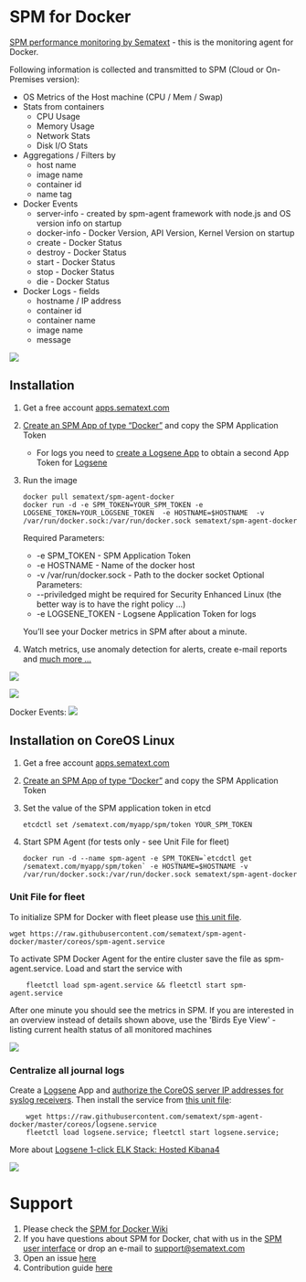
# SPM for Docker

[SPM performance monitoring by Sematext](http://sematext.com/spm/integrations/docker-monitoring.html) - this is the  monitoring agent for Docker.

Following information is collected and transmitted to SPM (Cloud or On-Premises version):

- OS Metrics of the Host machine (CPU / Mem / Swap) 
- Stats from containers
	- CPU Usage
	- Memory Usage
	- Network Stats
	- Disk I/O Stats
- Aggregations / Filters by 
  - host name
  - image name
  - container id
  - name tag 
- Docker Events
	- server-info - created by spm-agent framework with node.js and OS version info on startup
	- docker-info - Docker Version, API Version, Kernel Version on startup
	- create - Docker Status
	- destroy - Docker Status
	- start - Docker Status
	- stop - Docker Status
	- die - Docker Status
- Docker Logs - fields
	- hostname / IP address
	- container id
	- container name
	- image name
	- message

![](https://sematext.files.wordpress.com/2015/06/spm-for-docker.png?w=630&h=455)


## Installation 
1. Get a free account [apps.sematext.com](https://apps.sematext.com/users-web/register.do)  
2. [Create an SPM App of type “Docker”](https://apps.sematext.com/spm-reports/registerApplication.do) and copy the SPM Application Token 
   - For logs you need to [create a Logsene App](https://apps.sematext.com/logsene-reports/registerApplication.do) to obtain a second App Token for [Logsene](http://www.sematext.com/logsene/)  
3. Run the image 
	```
	docker pull sematext/spm-agent-docker
	docker run -d -e SPM_TOKEN=YOUR_SPM_TOKEN -e LOGSENE_TOKEN=YOUR_LOGSENE_TOKEN  -e HOSTNAME=$HOSTNAME  -v /var/run/docker.sock:/var/run/docker.sock sematext/spm-agent-docker
	```

	Required Parameters:
	- -e SPM_TOKEN - SPM Application Token
	- -e HOSTNAME - Name of the docker host
	- -v /var/run/docker.sock - Path to the docker socket
	Optional Parameters:
	- --priviledged might be required for Security Enhanced Linux (the better way is to have the right policy ...)
	- -e LOGSENE_TOKEN - Logsene Application Token for logs

	You’ll see your Docker metrics in SPM after about a minute.
	
5. Watch metrics, use anomaly detection for alerts, create e-mail reports and [much more ...](http://blog.sematext.com/2015/06/09/docker-monitoring-support/)

![](https://sematext.files.wordpress.com/2015/06/docker-overview-2.png)

![](https://sematext.files.wordpress.com/2015/06/docker-network-metrics.png)

Docker Events:
![](https://sematext.files.wordpress.com/2015/06/bildschirmfoto-2015-06-24-um-13-56-39.png)

## Installation on CoreOS Linux

1. Get a free account [apps.sematext.com](https://apps.sematext.com/users-web/register.do)  
2. [Create an SPM App of type “Docker”](https://apps.sematext.com/spm-reports/registerApplication.do) and copy the SPM Application Token
3. Set the value of the SPM application token in etcd

	```
	etcdctl set /sematext.com/myapp/spm/token YOUR_SPM_TOKEN
	```
	
4. Start SPM Agent (for tests only - see Unit File for fleet)

	```
	docker run -d --name spm-agent -e SPM_TOKEN=`etcdctl get /sematext.com/myapp/spm/token` -e HOSTNAME=$HOSTNAME -v /var/run/docker.sock:/var/run/docker.sock sematext/spm-agent-docker
	```

### Unit File for fleet

To initialize SPM for Docker with fleet please use [this unit file](https://github.com/sematext/spm-agent-docker/blob/master/coreos/spm-agent.service).

```
wget https://raw.githubusercontent.com/sematext/spm-agent-docker/master/coreos/spm-agent.service
```

To activate SPM Docker Agent for the entire cluster save the file as spm-agent.service. Load and start the service with

```
	fleetctl load spm-agent.service && fleetctl start spm-agent.service
```

After one minute you should see the metrics in SPM. If you are interested in an overview instead of details shown above, 
use the 'Birds Eye View' - listing current health status of all monitored machines

![](https://sematext.files.wordpress.com/2015/07/core-os-bev.png)

### Centralize all journal logs

Create a [Logsene](http://www.sematext.com/logsene/) App and [authorize the CoreOS server IP addresses for syslog receivers](https://sematext.atlassian.net/wiki/display/PUBLOGSENE/Authorizing+IPs+for+Syslog).
Then install the service from [this unit file](https://github.com/sematext/spm-agent-docker/blob/master/coreos/logsene.service):

```
	wget https://raw.githubusercontent.com/sematext/spm-agent-docker/master/coreos/logsene.service
	fleetctl load logsene.service; fleetctl start logsene.service; 
```

More about [Logsene 1-click ELK Stack: Hosted Kibana4](http://blog.sematext.com/2015/06/11/1-click-elk-stack-hosted-kibana-4/)

![](https://sematext.files.wordpress.com/2015/06/spm-logsene-coreos.png)

# Support

1. Please check the [SPM for Docker Wiki](https://sematext.atlassian.net/wiki/display/PUBSPM/SPM+for+Docker)
2. If you have questions about SPM for Docker, chat with us in the [SPM user interface](https://apps.sematext.com/users-web/login.do) or drop an e-mail to support@sematext.com
3. Open an issue [here](https://github.com/sematext/spm-agent-docker/issues) 
4. Contribution guide [here](https://github.com/sematext/spm-agent-docker/blob/master/contribute.md)


